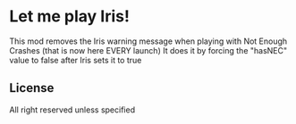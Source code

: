 # Let me play Iris!

This mod removes the Iris warning message when playing with Not Enough Crashes (that is now here EVERY launch)
It does it by forcing the "hasNEC" value to false after Iris sets it to true

## License

All right reserved unless specified
